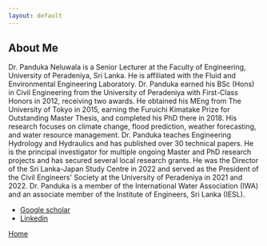 ```yaml
---
layout: default
---
```


## About Me

Dr. Panduka Neluwala is a Senior Lecturer at the Faculty of Engineering, University of Peradeniya, Sri Lanka. He is affiliated with the Fluid and Environmental Engineering Laboratory. Dr. Panduka earned his BSc (Hons) in Civil Engineering from the University of Peradeniya with First-Class Honors in 2012, receiving two awards. He obtained his MEng from The University of Tokyo in 2015, earning the Furuichi Kimatake Prize for Outstanding Master Thesis, and completed his PhD there in 2018. His research focuses on climate change, flood prediction, weather forecasting, and water resource management. Dr. Panduka teaches Engineering Hydrology and Hydraulics and has published over 30 technical papers. He is the principal investigator for multiple ongoing Master and PhD research projects and has secured several local research grants. He was the Director of the Sri Lanka-Japan Study Centre in 2022 and served as the President of the Civil Engineers' Society at the University of Peradeniya in 2021 and 2022. Dr. Panduka is a member of the International Water Association (IWA) and an associate member of the Institute of Engineers, Sri Lanka (IESL).

- [Google scholar](https://scholar.google.com/citations?user=1WywyewAAAAJ)
- [Linkedin](https://www.linkedin.com/in/panduka-neluwala)

[Home](./)
